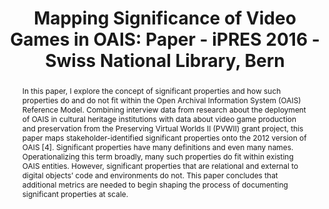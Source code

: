 ---
abstract: In this paper, I explore the concept of significant properties and how such
  properties do and do not fit within the Open Archival Information System (OAIS)
  Reference Model. Combining interview data from research about the deployment of
  OAIS in cultural heritage institutions with data about video game production and
  preservation from the Preserving Virtual Worlds II (PVWII) grant project, this paper
  maps stakeholder-identified significant properties onto the 2012 version of OAIS
  [4]. Significant properties have many definitions and even many names. Operationalizing
  this term broadly, many such properties do fit within existing OAIS entities. However,
  significant properties that are relational and external to digital objects’ code
  and environments do not. This paper concludes that additional metrics are needed
  to begin shaping the process of documenting significant properties at scale.
creators:
- Bettivia, Rhiannon S.
date: null
document_url: https://services.phaidra.univie.ac.at/api/object/o:503173/download
grand_parent: iPRES
institutions: []
keywords: []
landing_page_url: https://phaidra.univie.ac.at/o:503173
language: eng
layout: publication
license: CC BY-NC-SA 3.0 AT
notes_url: null
parent: iPRES 2016
presentation_url: null
size: 397041
source_name: iPRES
title: 'Mapping Significance of Video Games in OAIS: Paper - iPRES 2016 - Swiss National
  Library, Bern'
type: paper
year: 2016
---